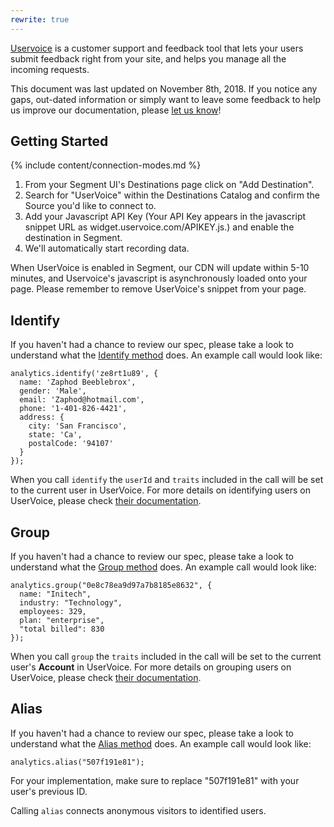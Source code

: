 ```yaml
---
rewrite: true
---
```


[Uservoice](https://www.uservoice.com/) is a customer support and feedback tool that lets your users submit feedback right from your site, and helps you manage all the incoming requests.

This document was last updated on November 8th, 2018. If you notice any gaps, out-dated information or simply want to leave some feedback to help us improve our documentation, please [let us know](https://segment.com/help/contact)!

## Getting Started

{% include content/connection-modes.md %}

1. From your Segment UI's Destinations page click on "Add Destination".
2. Search for "UserVoice" within the Destinations Catalog and confirm the Source you'd like to connect to.
3. Add your Javascript API Key (Your API Key appears in the javascript snippet URL as widget.uservoice.com/APIKEY.js.) and enable the destination in Segment.
4. We'll automatically start recording data.

When UserVoice is enabled in Segment, our CDN will update within 5-10 minutes, and Uservoice's javascript is asynchronously loaded onto your page. Please remember to remove UserVoice's snippet from your page.

## Identify


If you haven't had a chance to review our spec, please take a look to understand what the [Identify method](https://segment.com/docs/spec/identify/) does. An example call would look like:

```
analytics.identify('ze8rt1u89', {
  name: 'Zaphod Beeblebrox',
  gender: 'Male',
  email: 'Zaphod@hotmail.com',
  phone: '1-401-826-4421',
  address: {
    city: 'San Francisco',
    state: 'Ca',
    postalCode: '94107'
  }
});
```

When you call `identify` the `userId` and `traits` included in the call will be set to the current user in UserVoice. For more details on identifying users on UserVoice, please check [their documentation](https://developer.uservoice.com/docs/widgets/identify/).

## Group

If you haven't had a chance to review our spec, please take a look to understand what the [Group method](https://segment.com/docs/spec/group/) does. An example call would look like:

```
analytics.group("0e8c78ea9d97a7b8185e8632", {
  name: "Initech", 
  industry: "Technology",
  employees: 329, 
  plan: "enterprise", 
  "total billed": 830
});
```

When you call `group` the `traits` included in the call will be set to the current user's **Account** in UserVoice. For more details on grouping users on UserVoice, please check [their documentation](https://developer.uservoice.com/docs/widgets/identify/).

## Alias

If you haven't had a chance to review our spec, please take a look to understand what the [Alias method](https://segment.com/docs/spec/alias/) does. An example call would look like:

```
analytics.alias("507f191e81");
```
For your implementation, make sure to replace "507f191e81" with your user's previous ID.

Calling `alias` connects anonymous visitors to identified users.
